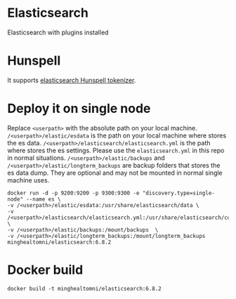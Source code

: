 # Elasticsearch
Elasticsearch with plugins installed

# Hunspell
It supports [elasticsearch Hunspell tokenizer](https://www.elastic.co/guide/en/elasticsearch/reference/6.8/analysis-hunspell-tokenfilter.html).

# Deploy it on single node
Replace `<userpath>` with the absolute path on your local machine.
`/<userpath>/elastic/esdata` is the path on your local machine where stores the es data.
`/<userpath>/elasticsearch/elasticsearch.yml` is the path where stores the es settings. Please use the `elasticsearch.yml` in this repo in normal situations.
`/<userpath>/elastic/backups` and `/<userpath>/elastic/longterm_backups` are backup folders that stores the es data dump. They are optional and may not be mounted in normal single machine uses.

```
docker run -d -p 9200:9200 -p 9300:9300 -e "discovery.type=single-node" --name es \
-v /<userpath>/elastic/esdata:/usr/share/elasticsearch/data \
-v /<userpath>/elasticsearch/elasticsearch.yml:/usr/share/elasticsearch/config/elasticsearch.yml \
-v /<userpath>/elastic/backups:/mount/backups  \
-v /<userpath>/elastic/longterm_backups:/mount/longterm_backups minghealtomni/elasticsearch:6.8.2
```

# Docker build
`docker build -t minghealtomni/elasticsearch:6.8.2`
